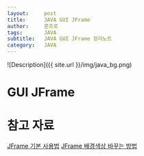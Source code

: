 ```yaml
---
layout:     post
title:      JAVA GUI JFrame
author:     쭌프로
tags:       JAVA
subtitle:   JAVA GUI JFrame 정리노트
category:   JAVA
---
```


<!-- Start Writing Below in Markdown -->

![Description]({{ site.url }}/img/java_bg.png)

# GUI JFrame

# 참고 자료

<a href="https://programmingsummaries.tistory.com/61">JFrame 기본 사용법</a>
<a href="https://creon.tistory.com/243">JFrame 배경색상 바꾸는 방법</a>
